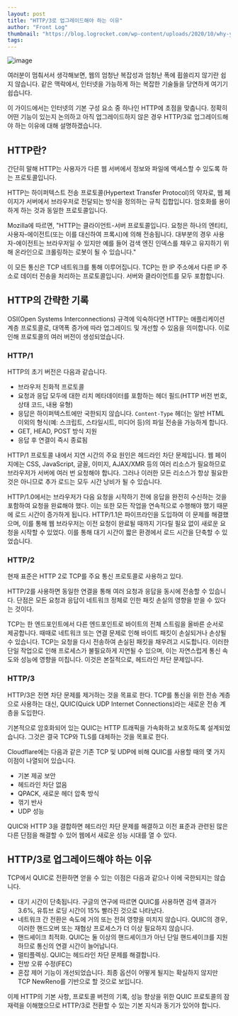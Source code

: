 ```yaml
---
layout: post
title: "HTTP/3로 업그레이드해야 하는 이유"
author: "Front Log"
thumbnail: "https://blog.logrocket.com/wp-content/uploads/2020/10/why-you-should-upgrade-to-http-version-3.png"
tags: 
---
```



![image](https://i2.wp.com/blog.logrocket.com/wp-content/uploads/2020/10/why-you-should-upgrade-to-http-version-3.png?fit=730%2C487&ssl=1)

여러분이 멈춰서서 생각해보면, 웹의 엄청난 복잡성과 엄청난 폭에 휩쓸리지 않기란 쉽지 않습니다. 같은 맥락에서, 인터넷을 가능하게 하는 복잡한 기술들을 당연하게 여기기 쉽습니다.

이 가이드에서는 인터넷의 기본 구성 요소 중 하나인 HTTP에 초점을 맞춥니다. 정확히 어떤 기능이 있는지 논의하고 아직 업그레이드하지 않은 경우 HTTP/3로 업그레이드해야 하는 이유에 대해 설명하겠습니다.

## HTTP란?

간단히 말해 HTTP는 사용자가 다른 웹 서버에서 정보와 파일에 액세스할 수 있도록 하는 프로토콜입니다.

HTTP는 하이퍼텍스트 전송 프로토콜(Hypertext Transfer Protocol)의 약자로, 웹 페이지가 서버에서 브라우저로 전달되는 방식을 정의하는 규칙 집합입니다. 암호화를 용이하게 하는 것과 동일한 프로토콜입니다.

Mozilla에 따르면, "HTTP는 클라이언트-서버 프로토콜입니다. 요청은 하나의 엔티티, 사용자-에이전트(또는 이를 대신하여 프록시)에 의해 전송됩니다. 대부분의 경우 사용자-에이전트는 브라우저일 수 있지만 예를 들어 검색 엔진 인덱스를 채우고 유지하기 위해 온라인으로 크롤링하는 로봇이 될 수 있습니다."

이 모든 통신은 TCP 네트워크를 통해 이루어집니다. TCP는 한 IP 주소에서 다른 IP 주소로 데이터 전송을 처리하는 프로토콜입니다. 서버와 클라이언트를 모두 포함합니다.

## HTTP의 간략한 기록

OSI(Open Systems Interconnections) 규격에 익숙하다면 HTTP는 애플리케이션 계층 프로토콜로, 대역폭 증가에 따라 업그레이드 및 개선할 수 있음을 의미합니다. 이로 인해 프로토콜의 여러 버전이 생성되었습니다.

### HTTP/1

HTTP의 초기 버전은 다음과 같습니다.

- 브라우저 친화적 프로토콜
- 요청과 응답 모두에 대한 리치 메타데이터를 포함하는 헤더 필드(HTTP 버전 번호, 상태 코드, 내용 유형)
- 응답은 하이퍼텍스트에만 국한되지 않습니다. `Content-Type` 헤더는 일반 HTML 이외의 형식(예: 스크립트, 스타일시트, 미디어 등)의 파일 전송을 가능하게 합니다.
- GET, HEAD, POST 방식 지원
- 응답 후 연결이 즉시 종료됨

HTTP/1 프로토콜 내에서 지연 시간의 주요 원인은 헤드라인 차단 문제입니다. 웹 페이지에는 CSS, JavaScript, 글꼴, 이미지, AJAX/XMR 등의 여러 리소스가 필요하므로 브라우저가 서버에 여러 번 요청해야 합니다. 그러나 이러한 모든 리소스가 항상 필요한 것은 아니므로 추가 로드는 모두 시간 낭비가 될 수 있습니다.

HTTP/1.0에서는 브라우저가 다음 요청을 시작하기 전에 응답을 완전히 수신하는 것을 포함하여 요청을 완료해야 했다. 이는 또한 모든 작업을 연속적으로 수행해야 했기 때문에 로드 시간이 증가하게 됩니다. HTTP/1.1은 파이프라인을 도입하여 이 문제를 해결했으며, 이를 통해 웹 브라우저는 이전 요청이 완료될 때까지 기다릴 필요 없이 새로운 요청을 시작할 수 있었다. 이를 통해 대기 시간이 짧은 환경에서 로드 시간을 단축할 수 있었습니다.

### HTTP/2

현재 표준은 HTTP 2로 TCP를 주요 통신 프로토콜로 사용하고 있다.

HTTP/2를 사용하면 동일한 연결을 통해 여러 요청과 응답을 동시에 전송할 수 있습니다. 단점은 모든 요청과 응답이 네트워크 정체로 인한 패킷 손실의 영향을 받을 수 있다는 것이다.

TCP는 한 엔드포인트에서 다른 엔드포인트로 바이트의 전체 스트림을 올바른 순서로 제공합니다. 때때로 네트워크 또는 연결 문제로 인해 바이트 패킷이 손실되거나 손상될 수 있습니다. TCP는 요청을 다시 전송하여 손실된 패킷을 채우려고 시도합니다. 이러한 단일 작업으로 인해 프로세스가 불필요하게 지연될 수 있으며, 이는 자연스럽게 통신 속도와 성능에 영향을 미칩니다. 이것은 본질적으로, 헤드라인 차단 문제입니다.

### HTTP/3

HTTP/3은 전면 차단 문제를 제거하는 것을 목표로 한다. TCP를 통신을 위한 전송 계층으로 사용하는 대신, QUIC(Quick UDP Internet Connections)라는 새로운 전송 계층을 도입한다.

기본적으로 암호화되어 있는 QUIC는 HTTP 트래픽을 가속화하고 보호하도록 설계되었습니다. 그것은 결국 TCP와 TLS를 대체하는 것을 목표로 한다.

Cloudflare에는 다음과 같은 기존 TCP 및 UDP에 비해 QUIC를 사용할 때의 몇 가지 이점이 나열되어 있습니다.

- 기본 제공 보안
- 헤드라인 차단 없음
- QPACK, 새로운 헤더 압축 방식
- 꺾기 반사
- UDP 성능

QUIC와 HTTP 3을 결합하면 헤드라인 차단 문제를 해결하고 이전 표준과 관련된 많은 다른 단점을 해결할 수 있어 웹에서 새로운 성능 시대를 열 수 있다.

## HTTP/3로 업그레이드해야 하는 이유

TCP에서 QUIC로 전환하면 얻을 수 있는 이점은 다음과 같으나 이에 국한되지는 않습니다.

- 대기 시간이 단축됩니다. 구글의 연구에 따르면 QUIC를 사용하면 검색 결과가 3.6%, 유튜브 로딩 시간이 15% 빨라진 것으로 나타났다.
- 네트워크 간 전환은 속도에 거의 또는 전혀 영향을 미치지 않습니다. QUIC의 경우, 이러한 핸드오버 또는 재협상 프로세스가 더 이상 필요하지 않습니다.
- 핸드셰이크 최적화. QUIC는 둘 이상의 핸드셰이크가 아닌 단일 핸드셰이크를 지원하므로 통신의 연결 시간이 늘어납니다.
- 멀티플렉싱. QUIC는 헤드라인 차단 문제를 해결합니다.
- 전방 오류 수정(FEC)
- 혼잡 제어 기능이 개선되었습니다. 최종 옵션이 어떻게 될지는 확실하지 않지만 TCP NewReno를 기반으로 할 것으로 보입니다.

이제 HTTP의 기본 사항, 프로토콜 버전의 기록, 성능 향상을 위한 QUIC 프로토콜의 잠재력을 이해했으므로 HTTP/3로 전환할 수 있는 기본 지식과 동기가 있어야 합니다.